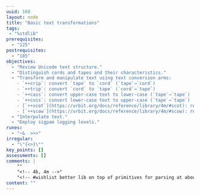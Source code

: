 ```yaml
---
uuid: 160
layout: node
title: "Basic text transformations"
tags:
 - "%stdlib"
prerequisites:
  - "125"
postrequisites:
  - "185"
objectives:
  - "Review Unicode text structure."
  - "Distinguish cords and tapes and their characteristics."
  - "Transform and manipulate text using text conversion arms:
    - `++crip`: convert `tape` to `cord` (`tape`→`cord`)
    - `++trip`: convert `cord` to `tape` (`cord`→`tape`)
    - `++cass`: convert upper-case text to lower-case (`tape`→`tape`)
    - `++cuss`: convert lower-case text to upper-case (`tape`→`tape`)
    - [`++scot`](https://urbit.org/docs/reference/library/4m/#scot): render `dime` as `cord` (`dime`→`cord`)
    - [`++scow`](https://urbit.org/docs/reference/library/4m/#scow): render `dime` as `tape` (`dime`→`tape`)"
  - "Interpolate text."
  - "Employ sigpam logging levels."
runes:
  - "~&  >>>"
irregular:
  - "\"{<>}\""
key_points: []
assessments: []
comments: |
    ""
    "<!-- 4b, 4m -->"
    "<!-- #wishlist better lib on top of primitives for parsing at about this level -->"
content: ""
---
```

